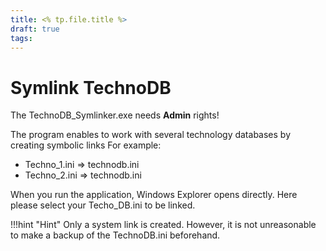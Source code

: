 ```yaml
---
title: <% tp.file.title %>
draft: true
tags:
---
```


# Symlink TechnoDB

The TechnoDB_Symlinker.exe needs **Admin** rights!

The program enables to work with several technology databases by creating symbolic links
For example:

- Techno_1.ini 	=> technodb.ini
- Techno_2.ini 	=> technodb.ini

When you run the application, Windows Explorer opens directly. Here please select your Techo_DB.ini to be linked.

!!!hint "Hint"
    Only a system link is created. However, it is not unreasonable to make a backup of the TechnoDB.ini beforehand.